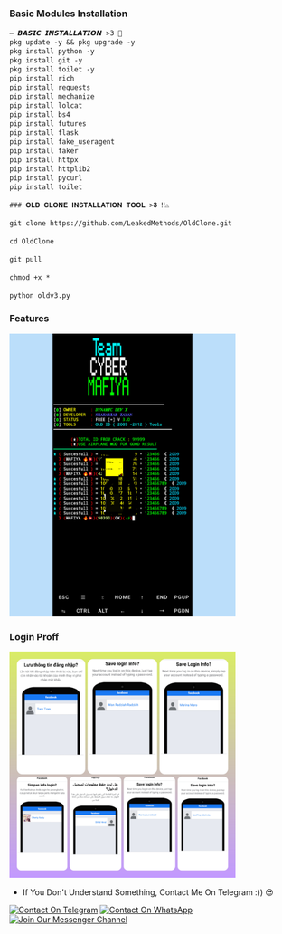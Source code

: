 
### Basic Modules Installation
```
— 𝘽𝘼𝙎𝙄𝘾 𝙄𝙉𝙎𝙏𝘼𝙇𝙇𝘼𝙏𝙄𝙊𝙉 >3 🖤
pkg update -y && pkg upgrade -y
pkg install python -y
pkg install git -y
pkg install toilet -y
pip install rich
pip install requests
pip install mechanize
pip install lolcat
pip install bs4
pip install futures
pip install flask
pip install fake_useragent
pip install faker
pip install httpx
pip install httplib2
pip install pycurl
pip install toilet

### 𝐎𝐋𝐃 𝐂𝐋𝐎𝐍𝐄 𝐈𝐍𝐒𝐓𝐀𝐋𝐋𝐀𝐓𝐈𝐎𝐍 𝐓𝐎𝐎𝐋 >𝟑 ‼️⚠️

git clone https://github.com/LeakedMethods/OldClone.git

cd OldClone

git pull

chmod +x *

python oldv3.py
```
### Features

<img src="https://raw.githubusercontent.com/LeakedMethods/OldClone/refs/heads/main/InShot_20250909_094437440.jpg" width="400"/>

### Login Proff

<img src="https://raw.githubusercontent.com/LeakedMethods/OldClone/refs/heads/main/InShot_20250909_093951493.jpg" width="400"/>

- If You Don't Understand Something, Contact Me On Telegram :)) 😎

[![Contact On Telegram](https://img.shields.io/badge/Contact%20On-Telegram-blue?style=for-the-badge&logo=telegram)](https://t.me/shahariarzaman2001)
[![Contact On WhatsApp](https://img.shields.io/badge/Contact%20On-WhatsApp-25D366?style=for-the-badge&logo=whatsapp)](https://wa.me/+8801533964445)
[![Join Our Messenger Channel](https://img.shields.io/badge/Contact%20On-Messenger-00B2FF?style=for-the-badge&logo=messenger&logoColor=white)](https://m.me/cm/AbbljCxFoBpeRP_Q/?send_source=cm%3Acopy_invite_link)

